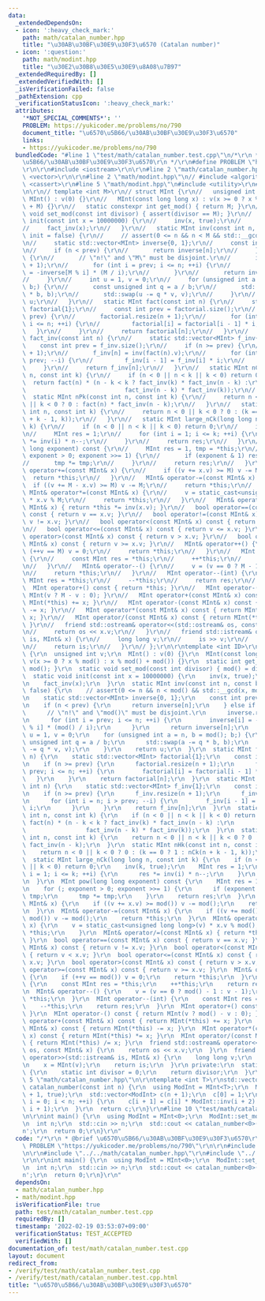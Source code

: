 ```yaml
---
data:
  _extendedDependsOn:
  - icon: ':heavy_check_mark:'
    path: math/catalan_number.hpp
    title: "\u30AB\u30BF\u30E9\u30F3\u6570 (Catalan number)"
  - icon: ':question:'
    path: math/modint.hpp
    title: "\u30E2\u30B8\u30E5\u30E9\u8A08\u7B97"
  _extendedRequiredBy: []
  _extendedVerifiedWith: []
  _isVerificationFailed: false
  _pathExtension: cpp
  _verificationStatusIcon: ':heavy_check_mark:'
  attributes:
    '*NOT_SPECIAL_COMMENTS*': ''
    PROBLEM: https://yukicoder.me/problems/no/790
    document_title: "\u6570\u5B66/\u30AB\u30BF\u30E9\u30F3\u6570"
    links:
    - https://yukicoder.me/problems/no/790
  bundledCode: "#line 1 \"test/math/catalan_number.test.cpp\"\n/*\r\n * @brief \u6570\
    \u5B66/\u30AB\u30BF\u30E9\u30F3\u6570\r\n */\r\n#define PROBLEM \"https://yukicoder.me/problems/no/790\"\
    \r\n\r\n#include <iostream>\r\n\r\n#line 2 \"math/catalan_number.hpp\"\n#include\
    \ <vector>\r\n\r\n#line 2 \"math/modint.hpp\"\n// #include <algorithm>\r\n// #include\
    \ <cassert>\r\n#line 5 \"math/modint.hpp\"\n#include <utility>\r\n#line 7 \"math/modint.hpp\"\
    \n\r\n// template <int M>\r\n// struct MInt {\r\n//   unsigned int v;\r\n//  \
    \ MInt() : v(0) {}\r\n//   MInt(const long long x) : v(x >= 0 ? x % M : x % M\
    \ + M) {}\r\n//   static constexpr int get_mod() { return M; }\r\n//   static\
    \ void set_mod(const int divisor) { assert(divisor == M); }\r\n//   static void\
    \ init(const int x = 10000000) {\r\n//     inv(x, true);\r\n//     fact(x);\r\n\
    //     fact_inv(x);\r\n//   }\r\n//   static MInt inv(const int n, const bool\
    \ init = false) {\r\n//     // assert(0 <= n && n < M && std::__gcd(n, M) == 1);\r\
    \n//     static std::vector<MInt> inverse{0, 1};\r\n//     const int prev = inverse.size();\r\
    \n//     if (n < prev) {\r\n//       return inverse[n];\r\n//     } else if (init)\
    \ {\r\n//       // \"n!\" and \"M\" must be disjoint.\r\n//       inverse.resize(n\
    \ + 1);\r\n//       for (int i = prev; i <= n; ++i) {\r\n//         inverse[i]\
    \ = -inverse[M % i] * (M / i);\r\n//       }\r\n//       return inverse[n];\r\n\
    //     }\r\n//     int u = 1, v = 0;\r\n//     for (unsigned int a = n, b = M;\
    \ b;) {\r\n//       const unsigned int q = a / b;\r\n//       std::swap(a -= q\
    \ * b, b);\r\n//       std::swap(u -= q * v, v);\r\n//     }\r\n//     return\
    \ u;\r\n//   }\r\n//   static MInt fact(const int n) {\r\n//     static std::vector<MInt>\
    \ factorial{1};\r\n//     const int prev = factorial.size();\r\n//     if (n >=\
    \ prev) {\r\n//       factorial.resize(n + 1);\r\n//       for (int i = prev;\
    \ i <= n; ++i) {\r\n//         factorial[i] = factorial[i - 1] * i;\r\n//    \
    \   }\r\n//     }\r\n//     return factorial[n];\r\n//   }\r\n//   static MInt\
    \ fact_inv(const int n) {\r\n//     static std::vector<MInt> f_inv{1};\r\n// \
    \    const int prev = f_inv.size();\r\n//     if (n >= prev) {\r\n//       f_inv.resize(n\
    \ + 1);\r\n//       f_inv[n] = inv(fact(n).v);\r\n//       for (int i = n; i >\
    \ prev; --i) {\r\n//         f_inv[i - 1] = f_inv[i] * i;\r\n//       }\r\n//\
    \     }\r\n//     return f_inv[n];\r\n//   }\r\n//   static MInt nCk(const int\
    \ n, const int k) {\r\n//     if (n < 0 || n < k || k < 0) return 0;\r\n//   \
    \  return fact(n) * (n - k < k ? fact_inv(k) * fact_inv(n - k) :\r\n//       \
    \                            fact_inv(n - k) * fact_inv(k));\r\n//   }\r\n// \
    \  static MInt nPk(const int n, const int k) {\r\n//     return n < 0 || n < k\
    \ || k < 0 ? 0 : fact(n) * fact_inv(n - k);\r\n//   }\r\n//   static MInt nHk(const\
    \ int n, const int k) {\r\n//     return n < 0 || k < 0 ? 0 : (k == 0 ? 1 : nCk(n\
    \ + k - 1, k));\r\n//   }\r\n//   static MInt large_nCk(long long n, const int\
    \ k) {\r\n//     if (n < 0 || n < k || k < 0) return 0;\r\n//     inv(k, true);\r\
    \n//     MInt res = 1;\r\n//     for (int i = 1; i <= k; ++i) {\r\n//       res\
    \ *= inv(i) * n--;\r\n//     }\r\n//     return res;\r\n//   }\r\n//   MInt pow(long\
    \ long exponent) const {\r\n//     MInt res = 1, tmp = *this;\r\n//     for (;\
    \ exponent > 0; exponent >>= 1) {\r\n//       if (exponent & 1) res *= tmp;\r\n\
    //       tmp *= tmp;\r\n//     }\r\n//     return res;\r\n//   }\r\n//   MInt&\
    \ operator+=(const MInt& x) {\r\n//     if ((v += x.v) >= M) v -= M;\r\n//   \
    \  return *this;\r\n//   }\r\n//   MInt& operator-=(const MInt& x) {\r\n//   \
    \  if ((v += M - x.v) >= M) v -= M;\r\n//     return *this;\r\n//   }\r\n//  \
    \ MInt& operator*=(const MInt& x) {\r\n//     v = static_cast<unsigned long long>(v)\
    \ * x.v % M;\r\n//     return *this;\r\n//   }\r\n//   MInt& operator/=(const\
    \ MInt& x) { return *this *= inv(x.v); }\r\n//   bool operator==(const MInt& x)\
    \ const { return v == x.v; }\r\n//   bool operator!=(const MInt& x) const { return\
    \ v != x.v; }\r\n//   bool operator<(const MInt& x) const { return v < x.v; }\r\
    \n//   bool operator<=(const MInt& x) const { return v <= x.v; }\r\n//   bool\
    \ operator>(const MInt& x) const { return v > x.v; }\r\n//   bool operator>=(const\
    \ MInt& x) const { return v >= x.v; }\r\n//   MInt& operator++() {\r\n//     if\
    \ (++v == M) v = 0;\r\n//     return *this;\r\n//   }\r\n//   MInt operator++(int)\
    \ {\r\n//     const MInt res = *this;\r\n//     ++*this;\r\n//     return res;\r\
    \n//   }\r\n//   MInt& operator--() {\r\n//     v = (v == 0 ? M - 1 : v - 1);\r\
    \n//     return *this;\r\n//   }\r\n//   MInt operator--(int) {\r\n//     const\
    \ MInt res = *this;\r\n//     --*this;\r\n//     return res;\r\n//   }\r\n// \
    \  MInt operator+() const { return *this; }\r\n//   MInt operator-() const { return\
    \ MInt(v ? M - v : 0); }\r\n//   MInt operator+(const MInt& x) const { return\
    \ MInt(*this) += x; }\r\n//   MInt operator-(const MInt& x) const { return MInt(*this)\
    \ -= x; }\r\n//   MInt operator*(const MInt& x) const { return MInt(*this) *=\
    \ x; }\r\n//   MInt operator/(const MInt& x) const { return MInt(*this) /= x;\
    \ }\r\n//   friend std::ostream& operator<<(std::ostream& os, const MInt& x) {\r\
    \n//     return os << x.v;\r\n//   }\r\n//   friend std::istream& operator>>(std::istream&\
    \ is, MInt& x) {\r\n//     long long v;\r\n//     is >> v;\r\n//     x = MInt(v);\r\
    \n//     return is;\r\n//   }\r\n// };\r\n\r\ntemplate <int ID>\r\nstruct MInt\
    \ {\r\n  unsigned int v;\r\n  MInt() : v(0) {}\r\n  MInt(const long long x) :\
    \ v(x >= 0 ? x % mod() : x % mod() + mod()) {}\r\n  static int get_mod() { return\
    \ mod(); }\r\n  static void set_mod(const int divisor) { mod() = divisor; }\r\n\
    \  static void init(const int x = 10000000) {\r\n    inv(x, true);\r\n    fact(x);\r\
    \n    fact_inv(x);\r\n  }\r\n  static MInt inv(const int n, const bool init =\
    \ false) {\r\n    // assert(0 <= n && n < mod() && std::__gcd(x, mod()) == 1);\r\
    \n    static std::vector<MInt> inverse{0, 1};\r\n    const int prev = inverse.size();\r\
    \n    if (n < prev) {\r\n      return inverse[n];\r\n    } else if (init) {\r\n\
    \      // \"n!\" and \"mod()\" must be disjoint.\r\n      inverse.resize(n + 1);\r\
    \n      for (int i = prev; i <= n; ++i) {\r\n        inverse[i] = -inverse[mod()\
    \ % i] * (mod() / i);\r\n      }\r\n      return inverse[n];\r\n    }\r\n    int\
    \ u = 1, v = 0;\r\n    for (unsigned int a = n, b = mod(); b;) {\r\n      const\
    \ unsigned int q = a / b;\r\n      std::swap(a -= q * b, b);\r\n      std::swap(u\
    \ -= q * v, v);\r\n    }\r\n    return u;\r\n  }\r\n  static MInt fact(const int\
    \ n) {\r\n    static std::vector<MInt> factorial{1};\r\n    const int prev = factorial.size();\r\
    \n    if (n >= prev) {\r\n      factorial.resize(n + 1);\r\n      for (int i =\
    \ prev; i <= n; ++i) {\r\n        factorial[i] = factorial[i - 1] * i;\r\n   \
    \   }\r\n    }\r\n    return factorial[n];\r\n  }\r\n  static MInt fact_inv(const\
    \ int n) {\r\n    static std::vector<MInt> f_inv{1};\r\n    const int prev = f_inv.size();\r\
    \n    if (n >= prev) {\r\n      f_inv.resize(n + 1);\r\n      f_inv[n] = inv(fact(n).v);\r\
    \n      for (int i = n; i > prev; --i) {\r\n        f_inv[i - 1] = f_inv[i] *\
    \ i;\r\n      }\r\n    }\r\n    return f_inv[n];\r\n  }\r\n  static MInt nCk(const\
    \ int n, const int k) {\r\n    if (n < 0 || n < k || k < 0) return 0;\r\n    return\
    \ fact(n) * (n - k < k ? fact_inv(k) * fact_inv(n - k) :\r\n                 \
    \                 fact_inv(n - k) * fact_inv(k));\r\n  }\r\n  static MInt nPk(const\
    \ int n, const int k) {\r\n    return n < 0 || n < k || k < 0 ? 0 : fact(n) *\
    \ fact_inv(n - k);\r\n  }\r\n  static MInt nHk(const int n, const int k) {\r\n\
    \    return n < 0 || k < 0 ? 0 : (k == 0 ? 1 : nCk(n + k - 1, k));\r\n  }\r\n\
    \  static MInt large_nCk(long long n, const int k) {\r\n    if (n < 0 || n < k\
    \ || k < 0) return 0;\r\n    inv(k, true);\r\n    MInt res = 1;\r\n    for (int\
    \ i = 1; i <= k; ++i) {\r\n      res *= inv(i) * n--;\r\n    }\r\n    return res;\r\
    \n  }\r\n  MInt pow(long long exponent) const {\r\n    MInt res = 1, tmp = *this;\r\
    \n    for (; exponent > 0; exponent >>= 1) {\r\n      if (exponent & 1) res *=\
    \ tmp;\r\n      tmp *= tmp;\r\n    }\r\n    return res;\r\n  }\r\n  MInt& operator+=(const\
    \ MInt& x) {\r\n    if ((v += x.v) >= mod()) v -= mod();\r\n    return *this;\r\
    \n  }\r\n  MInt& operator-=(const MInt& x) {\r\n    if ((v += mod() - x.v) >=\
    \ mod()) v -= mod();\r\n    return *this;\r\n  }\r\n  MInt& operator*=(const MInt&\
    \ x) {\r\n    v = static_cast<unsigned long long>(v) * x.v % mod();\r\n    return\
    \ *this;\r\n    }\r\n  MInt& operator/=(const MInt& x) { return *this *= inv(x.v);\
    \ }\r\n  bool operator==(const MInt& x) const { return v == x.v; }\r\n  bool operator!=(const\
    \ MInt& x) const { return v != x.v; }\r\n  bool operator<(const MInt& x) const\
    \ { return v < x.v; }\r\n  bool operator<=(const MInt& x) const { return v <=\
    \ x.v; }\r\n  bool operator>(const MInt& x) const { return v > x.v; }\r\n  bool\
    \ operator>=(const MInt& x) const { return v >= x.v; }\r\n  MInt& operator++()\
    \ {\r\n    if (++v == mod()) v = 0;\r\n    return *this;\r\n  }\r\n  MInt operator++(int)\
    \ {\r\n    const MInt res = *this;\r\n    ++*this;\r\n    return res;\r\n  }\r\
    \n  MInt& operator--() {\r\n    v = (v == 0 ? mod() - 1 : v - 1);\r\n    return\
    \ *this;\r\n  }\r\n  MInt operator--(int) {\r\n    const MInt res = *this;\r\n\
    \    --*this;\r\n    return res;\r\n  }\r\n  MInt operator+() const { return *this;\
    \ }\r\n  MInt operator-() const { return MInt(v ? mod() - v : 0); }\r\n  MInt\
    \ operator+(const MInt& x) const { return MInt(*this) += x; }\r\n  MInt operator-(const\
    \ MInt& x) const { return MInt(*this) -= x; }\r\n  MInt operator*(const MInt&\
    \ x) const { return MInt(*this) *= x; }\r\n  MInt operator/(const MInt& x) const\
    \ { return MInt(*this) /= x; }\r\n  friend std::ostream& operator<<(std::ostream&\
    \ os, const MInt& x) {\r\n    return os << x.v;\r\n  }\r\n  friend std::istream&\
    \ operator>>(std::istream& is, MInt& x) {\r\n    long long v;\r\n    is >> v;\r\
    \n    x = MInt(v);\r\n    return is;\r\n  }\r\n private:\r\n  static int& mod()\
    \ {\r\n    static int divisor = 0;\r\n    return divisor;\r\n  }\r\n};\r\n#line\
    \ 5 \"math/catalan_number.hpp\"\n\r\ntemplate <int T>\r\nstd::vector<MInt<T>>\
    \ catalan_number(const int n) {\r\n  using ModInt = MInt<T>;\r\n  ModInt::inv(n\
    \ + 1, true);\r\n  std::vector<ModInt> c(n + 1);\r\n  c[0] = 1;\r\n  for (int\
    \ i = 0; i < n; ++i) {\r\n    c[i + 1] = c[i] * ModInt::inv(i + 2) * 2 * (2 *\
    \ i + 1);\r\n  }\r\n  return c;\r\n}\r\n#line 10 \"test/math/catalan_number.test.cpp\"\
    \n\r\nint main() {\r\n  using ModInt = MInt<0>;\r\n  ModInt::set_mod(742909);\r\
    \n  int n;\r\n  std::cin >> n;\r\n  std::cout << catalan_number<0>(n)[n] << '\\\
    n';\r\n  return 0;\r\n}\r\n"
  code: "/*\r\n * @brief \u6570\u5B66/\u30AB\u30BF\u30E9\u30F3\u6570\r\n */\r\n#define\
    \ PROBLEM \"https://yukicoder.me/problems/no/790\"\r\n\r\n#include <iostream>\r\
    \n\r\n#include \"../../math/catalan_number.hpp\"\r\n#include \"../../math/modint.hpp\"\
    \r\n\r\nint main() {\r\n  using ModInt = MInt<0>;\r\n  ModInt::set_mod(742909);\r\
    \n  int n;\r\n  std::cin >> n;\r\n  std::cout << catalan_number<0>(n)[n] << '\\\
    n';\r\n  return 0;\r\n}\r\n"
  dependsOn:
  - math/catalan_number.hpp
  - math/modint.hpp
  isVerificationFile: true
  path: test/math/catalan_number.test.cpp
  requiredBy: []
  timestamp: '2022-02-19 03:53:07+09:00'
  verificationStatus: TEST_ACCEPTED
  verifiedWith: []
documentation_of: test/math/catalan_number.test.cpp
layout: document
redirect_from:
- /verify/test/math/catalan_number.test.cpp
- /verify/test/math/catalan_number.test.cpp.html
title: "\u6570\u5B66/\u30AB\u30BF\u30E9\u30F3\u6570"
---
```

